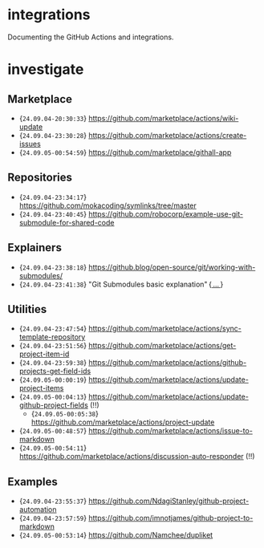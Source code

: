 # integrations
Documenting the GitHub Actions and integrations.

# investigate

## Marketplace
- {`24.09.04-20:30:33`} https://github.com/marketplace/actions/wiki-update 
- {`24.09.04-23:30:28`} https://github.com/marketplace/actions/create-issues
- {`24.09.05-00:54:59`} https://github.com/marketplace/githall-app

## Repositories
- {`24.09.04-23:34:17`} https://github.com/mokacoding/symlinks/tree/master
- {`24.09.04-23:40:45`} https://github.com/robocorp/example-use-git-submodule-for-shared-code

## Explainers
- {`24.09.04-23:38:18`} https://github.blog/open-source/git/working-with-submodules/
- {`24.09.04-23:41:38`} "Git Submodules basic explanation" {[ ... ](http://gist.github.com/gitaarik/8735255)}

## Utilities
- {`24.09.04-23:47:54`} https://github.com/marketplace/actions/sync-template-repository
- {`24.09.04-23:51:56`} https://github.com/marketplace/actions/get-project-item-id
- {`24.09.04-23:59:38`} https://github.com/marketplace/actions/github-projects-get-field-ids
- {`24.09.05-00:00:19`} https://github.com/marketplace/actions/update-project-items
- {`24.09.05-00:04:13`} https://github.com/marketplace/actions/update-github-project-fields (!!)
  - {`24.09.05-00:05:38`} https://github.com/marketplace/actions/project-update
- {`24.09.05-00:48:57`} https://github.com/marketplace/actions/issue-to-markdown
- {`24.09.05-00:54:11`} https://github.com/marketplace/actions/discussion-auto-responder (!!)

## Examples
- {`24.09.04-23:55:37`} https://github.com/NdagiStanley/github-project-automation
- {`24.09.04-23:57:59`} https://github.com/imnotjames/github-project-to-markdown
- {`24.09.05-00:53:14`} https://github.com/Namchee/dupliket
